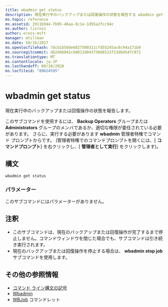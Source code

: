 ```yaml
---
title: wbadmin get status
description: 現在実行中のバックアップまたは回復操作の状態を報告する wbadmin get status の参照記事。
ms.topic: reference
ms.assetid: 2911b944-7b95-46aa-8c1e-1d55a2fcc94c
ms.author: lizross
author: eross-msft
manager: mtillman
ms.date: 10/16/2017
ms.openlocfilehash: 7dcb1b59de6827500311cfd55245ac6c94a171b0
ms.sourcegitcommit: db2d46842c68813d043738d6523f13d8454fc972
ms.translationtype: MT
ms.contentlocale: ja-JP
ms.lasthandoff: 09/10/2020
ms.locfileid: "89624595"
---
```

# <a name="wbadmin-get-status"></a>wbadmin get status



現在実行中のバックアップまたは回復操作の状態を報告します。

このサブコマンドを使用するには、 **Backup Operators** グループまたは **Administrators** グループのメンバであるか、適切な権限が委任されている必要があります。 さらに、実行する必要があります **wbadmin** 管理者特権でコマンド プロンプトからです。 (管理者特権でのコマンドプロンプトを開くには、[ **コマンドプロンプト**] を右クリックし、[ **管理者として実行**] をクリックします)。

## <a name="syntax"></a>構文

```
wbadmin get status
```

### <a name="parameters"></a>パラメーター

このサブコマンドにはパラメーターがありません。

## <a name="remarks"></a>注釈

-   このサブコマンドは、現在のバックアップまたは回復操作が完了するまで停止しません。コマンドウィンドウを閉じた場合でも、サブコマンドは引き続き実行されます。
-   現在のバックアップまたは回復操作を停止する場合は、 **wbadmin stop job** サブコマンドを使用します。

## <a name="additional-references"></a>その他の参照情報

- [コマンド ライン構文の記号](command-line-syntax-key.md)
-   [Wbadmin](wbadmin.md)
-   [WBJob](/powershell/module/windowserverbackup/?view=winserver2012r2-ps) コマンドレット
